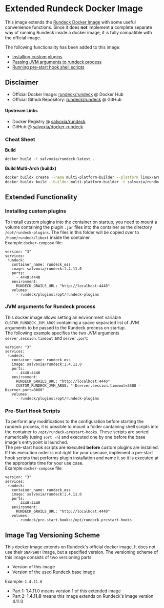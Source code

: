 # Extended Rundeck Docker Image

This image extends the [Rundeck Docker Image](https://hub.docker.com/r/rundeck/rundeck) with some useful convenience functions. Since it does __not__ implement a complete separate way of running Rundeck inside a docker image, it is fully compatible with the official image.

The following functionality has been added to this image:
* [Installing custom plugins](#installing-custom-plugins)
* [Passing JVM arguments to rundeck process](#jvm-arguments-for-rundeck-process)
* [Running pre-start hook shell scripts](#pre-start-hook-scripts)

## Disclaimer
* Official Docker Image: [rundeck/rundeck](https://hub.docker.com/r/rundeck/rundeck) @ Docker Hub
* Official Github Repository: [rundeck/rundeck](https://github.com/rundeck/rundeck) @ GitHub


#### Upstream Links

* Docker Registry @ [salvoxia/rundeck](https://hub.docker.com/r/salvoxia/rundeck)
* GitHub @ [salvoxia/docker-rundeck](https://github.com/salvoxia/docker-rundeck)

### Cheat Sheet
__Build__ 
```bash
docker build -t salvoxia/rundeck:latest .
```
__Build Multi-Arch (buildx)__ 
 ```bash
 docker buildx create --name multi-platform-builder --platform linux/arm/v7,linux/arm64/v8,linux/amd64
 docker buildx build --builder multi-platform-builder -t salvoxia/rundeck:latest .
```

## Extended Functionality

### Installing custom plugins

To install custom plugins into the container on startup, you need to mount a volume containing the plugin `.jar` files into the container as the directory `/opt/rundeck-plugins`. The files in this folder will be copied over to `/home/rundeck/libext` inside the container.  
Example `docker-compose` file:
```docker-compose
version: "3"
services:
 rundeck:
   container_name: rundeck_oss
   image: salvoxia/rundeck:1.4.11.0
   ports:
     - 4440:4440
   environment:
     RUNDECK_GRAILS_URL: "http://localhost:4440"
   volumes:
     - rundeck/plugins:/opt/rundeck-plugins
```


### JVM arguments for Rundeck process

This docker image allows setting an environment variable `CUSTOM_RUNDECK_JVM_ARGS` containing a space separated list of JVM arguments to be passed to the Rundeck process on startup.  
The following example specifies the two JVM arguments `server.session.timeout` and `server.port`:
```docker-compose
version: "3"
services:
 rundeck:
   container_name: rundeck_oss
   image: salvoxia/rundeck:1.4.11.0
   ports:
     - 4440:4440
   environment:
     RUNDECK_GRAILS_URL: "http://localhost:4440"
     CUSTOM_RUNDECK_JVM_ARGS: "-Dserver.session.timeout=3600 -Dserver.port=8080"
   volumes:
     - rundeck/plugins:/opt/rundeck-plugins
```

### Pre-Start Hook Scripts

To perform any modifications to the configuration before starting the rundeck process, it is possible to mount a folder containing shell scripts into the container to `/opt/rundeck-prestart-hooks`. These scripts are sorted numerically (using `sort -n`) and executed one by one before the base image's entrypoint is launched.  
The pre-start hook scripts are executed __before__ custom plugins are installed. If this execution order is not right for your usecase, implement a pre-start hook scripts that performs plugin installation and name it so it is executed at the appropriate time for your use case.  
Example `docker-compose` file:
```docker-compose
version: "3"
services:
 rundeck:
   container_name: rundeck_oss
   image: salvoxia/rundeck:1.4.11.0
   ports:
     - 4440:4440
   environment:
     RUNDECK_GRAILS_URL: "http://localhost:4440"
   volumes:
     - rundeck/pre-start-hooks:/opt/rundeck-prestart-hooks
```

## Image Tag Versioning Scheme

This docker image extends on Rundeck's official docker image. It does not use their `SNAPSHOT` image, but a specified version.
The versioning scheme of this image consists of two versioning parts:
* Version of this image
* Version of the used Rundeck base image

Example: `1.4.11.0`
* Part 1: __1__.4.11.0 means version 1 of this extended image
* Part 2: 1.__4.11.0__ means this image extends on Rundeck's image version 4.11.0

